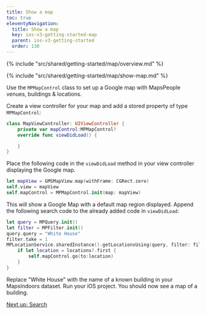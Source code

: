 ```yaml
---
title: Show a map
toc: true
eleventyNavigation:
  title: Show a map
  key: ios-v3-getting-started-map
  parent: ios-v3-getting-started
  order: 130
---
```


<!-- Overview -->
{% include "src/shared/getting-started/map/overview.md" %}

<!-- Set up MapsIndoors -->
{% include "src/shared/getting-started/map/show-map.md" %}

Use the `MPMapControl` class to set up a Google map with MapsPeople venues, buildings & locations.

Create a view controller for your map and add a stored property of type `MPMapControl`:

```swift
class MapViewController: UIViewController {
    private var mapControl:MPMapControl?
    override func viewDidLoad() {

    }
}
```

Place the following code in the `viewDidLoad` method in your view controller displaying the Google map.

```swift
let mapView = GMSMapView.map(withFrame: CGRect.zero)
self.view = mapView
self.mapControl = MPMapControl.init(map: mapView)
```

This will show a Google Map with a default map region displayed. Append the following search code to the already added code in `viewDidLoad`:

```swift
let query = MPQuery.init()
let filter = MPFilter.init()
query.query = "White House"
filter.take = 1
MPLocationService.sharedInstance().getLocationsUsing(query, filter: filter) { (locations, error) in
    if let location = locations?.first {
        self.mapControl.go(to:location)
    }
}
```

Replace "White House" with the name of a known building in your MapsIndoors dataset. Run your iOS project. You should now see a map of a building.

<p class="next-article"><a class="mi-button mi-button--outline" href="{{ site.url }}/ios/v3/getting-started/search/">Next up: Search</a></p>

